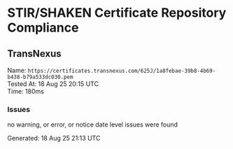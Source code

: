 # STIR/SHAKEN Certificate Repository Compliance

## TransNexus

Name: `https://certificates.transnexus.com/625J/1a8febae-39b8-4b69-b438-b79a533dc030.pem`\
Tested At: 18 Aug 25 20:15 UTC\
Time: 180ms

### Issues

no warning, or error, or notice date level issues were found

Generated: 18 Aug 25 21:13 UTC